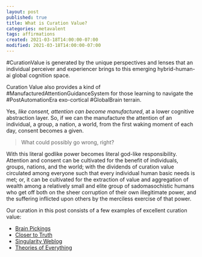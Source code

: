```yaml
---
layout: post
published: true
title: What is Curation Value?
categories: metavalent
tags: affirmations
created: 2021-03-18T14:00:00-07:00
modified: 2021-03-18T14:00:00-07:00
---
```


#CurationValue is generated by the unique perspectives and lenses that an individual perceiver and experiencer brings to this emerging hybrid-human-ai global cognition space.

Curation Value also provides a kind of #ManufacturedAttentionGuidanceSystem
for those learning to navigate the #PostAutomationEra exo-cortical #GlobalBrain terrain. 

Yes, _like consent, attention can become manufactured_, at a lower cognitive abstraction layer. So, if we can the manufacture the attention of an individual, a group, a nation, a world, from the first waking moment of each day, consent becomes a given.

> What could possibly go wrong, right?

With this literal godlike power becomes literal god-like responsibility. Attention and consent can be cultivated for the benefit of individuals, groups, nations, and the world; with the dividends of curation value circulated among everyone such that every individual human basic needs is met; or, it can be cultivated for the extraction of value and aggregation of wealth among a relatively small and elite group of sadomasochistic humans who get off both on the sheer corruption of their own illegitimate power, and the suffering inflicted upon others by the merciless exercise of that power.

Our curation in this post consists of a few examples of excellent curation value:

* [Brain Pickings](BrainPickings.org)
* [Closer to Truth](CloserToTruth.com)
* [Singularity Weblog](SingularityWeblog.com)
* [Theories of Everything](CurtJaimungal.podbean.com)